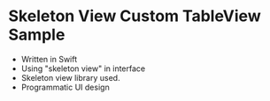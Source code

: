 # Skeleton View Custom TableView Sample
- Written in Swift
- Using "skeleton view" in interface
- Skeleton view library used.
- Programmatic UI design
